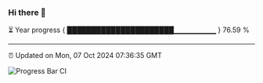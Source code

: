 ### Hi there 👋

⏳ Year progress { ██████████████████████▁▁▁▁▁▁▁▁ } 76.59 %

---

⏰ Updated on Mon, 07 Oct 2024 07:36:35 GMT

![Progress Bar CI](https://github.com/IshwaranRudhara/GIT-ACTION/workflows/Progress%20Bar%20CI/badge.svg)
